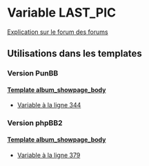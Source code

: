 # Variable LAST_PIC
[Explication sur le forum des forums](http://forum.forumactif.com/t294113-listing-des-variables#LAST_PIC)

## Utilisations dans les templates

### Version PunBB

#### [Template album_showpage_body](punbb/album_showpage_body.md)
* [Variable à la ligne 344](../punbb/album_showpage_body.tpl#L344)

### Version phpBB2

#### [Template album_showpage_body](subsilver/album_showpage_body.md)
* [Variable à la ligne 379](../subsilver/album_showpage_body.tpl#L379)